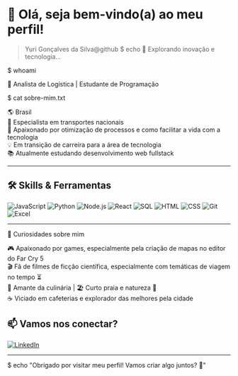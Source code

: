 # 👋 Olá, seja bem-vindo(a) ao meu perfil!

> Yuri Gonçalves da Silva@github
$ echo 🚀 Explorando inovação e tecnologia...

$ whoami

🧠 Analista de Logística | Estudante de Programação

$ cat sobre-mim.txt

🌎 Brasil  
🚚 Especialista em transportes nacionais  
🧩 Apaixonado por otimização de processos e como facilitar a vida com a tecnologia  
💡 Em transição de carreira para a área de tecnologia  
📚 Atualmente estudando desenvolvimento web fullstack  

---

## 🛠️ Skills & Ferramentas

![JavaScript](https://img.shields.io/badge/-JavaScript-F7DF1E?style=flat-square&logo=javascript&logoColor=black)
![Python](https://img.shields.io/badge/-Python-3776AB?style=flat-square&logo=python&logoColor=white)
![Node.js](https://img.shields.io/badge/-Node.js-339933?style=flat-square&logo=node.js&logoColor=white)
![React](https://img.shields.io/badge/-React-61DAFB?style=flat-square&logo=react&logoColor=black)
![SQL](https://img.shields.io/badge/-SQL-4479A1?style=flat-square&logo=mysql&logoColor=white)
![HTML](https://img.shields.io/badge/-HTML5-E34F26?style=flat-square&logo=html5&logoColor=white)
![CSS](https://img.shields.io/badge/-CSS3-1572B6?style=flat-square&logo=css3)
![Git](https://img.shields.io/badge/-Git-F05032?style=flat-square&logo=git&logoColor=white)
![Excel](https://img.shields.io/badge/-Excel-217346?style=flat-square&logo=microsoft-excel&logoColor=white)

---

🎯 Curiosidades sobre mim

🎮 Apaixonado por games, especialmente pela criação de mapas no editor do Far Cry 5  
🎬 Fã de filmes de ficção científica, especialmente com temáticas de viagem no tempo ⏳  
🍳 Amante da culinária | 🏖️ Curto praia e natureza 🌿  
☕ Viciado em cafeterias e explorador das melhores pela cidade


## 📫 Vamos nos conectar?

[![LinkedIn](https://img.shields.io/badge/-LinkedIn-0A66C2?style=flat-square&logo=linkedin&logoColor=white)](https://www.linkedin.com/in/yurigoncalves1991/)

---

$ echo "Obrigado por visitar meu perfil! Vamos criar algo juntos? 🙌"






